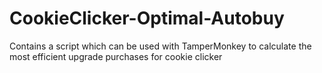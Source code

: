 # CookieClicker-Optimal-Autobuy
Contains a script which can be used with TamperMonkey to calculate the most efficient upgrade purchases for cookie clicker
